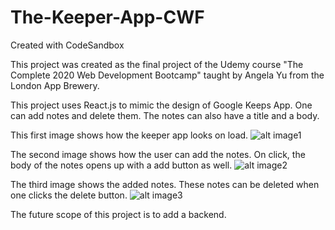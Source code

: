# The-Keeper-App-CWF
Created with CodeSandbox

This project was created as the final project of the Udemy course "The Complete 2020 Web Development Bootcamp" taught by Angela Yu from the London App Brewery.

This project uses React.js to mimic the design of Google Keeps App. One can add notes and delete them.  The notes can also have a title and a body.

This first image shows how the keeper app looks on load.
![alt image1](https://user-images.githubusercontent.com/63872715/97661420-4f245900-1a9a-11eb-9c6f-852847aadaf8.JPG)

The second image shows how the user can add the notes. On click, the body of the notes opens up with a add button as well.
![alt image2](https://user-images.githubusercontent.com/63872715/97661676-0caf4c00-1a9b-11eb-842b-5ebb8b5d5101.JPG)

The third image shows the added notes. These notes can be deleted when one clicks the delete button.
![alt image3](https://user-images.githubusercontent.com/63872715/97661679-0e790f80-1a9b-11eb-811e-005f0007a23e.JPG)

The future scope of this project is to add a backend. 


